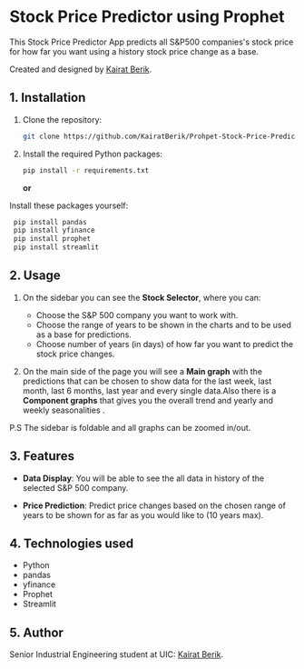 # Stock Price Predictor using Prophet
This Stock Price Predictor App predicts all S&P500 companies's stock price for how far you want using a history stock price change as a base.

Created and designed by [Kairat Berik](https://www.linkedin.com/in/kairat-berik/).

## 1. Installation

1. Clone the repository:
   ```sh
   git clone https://github.com/KairatBerik/Prohpet-Stock-Price-Predictor
   ```

2. Install the required Python packages:
   ```sh
   pip install -r requirements.txt
   ```

   **or**

Install these packages yourself: 
 ```sh
  pip install pandas
  pip install yfinance
  pip install prophet
  pip install streamlit
   ```
   
## 2. Usage

1. On the sidebar you can see the **Stock Selector**, where you can:
   
      - Choose the S&P 500 company you want to work with.
      - Choose the range of years to be shown in the charts and to be used as a base for predictions.
      - Choose number of years (in days) of how far you want to predict the stock price changes.
        
3. On the main side of the page you will see a **Main graph** with the predictions that can be chosen to show data for the last week, last month, last 6 months, last year and every single data.Also there is a **Component graphs** that gives you the overall trend and yearly and weekly seasonalities .

 P.S The sidebar is foldable and all graphs can be zoomed in/out. 
 
## 3. Features

- **Data Display**: You will be able to see the all data in history of the selected S&P 500 company. 

- **Price Prediction**: Predict price changes based on the chosen range of years to be shown for as far as you would like to (10 years max). 

## 4. Technologies used

- Python
- pandas
- yfinance
- Prophet
- Streamlit

## 5. Author 

Senior Industrial Engineering student at UIC: [Kairat Berik](https://www.linkedin.com/in/kairat-berik/).

